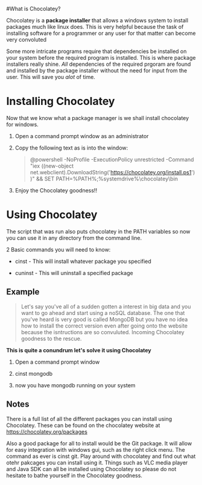#What is Chocolatey?

Chocolatey is a **package installer** that allows a windows system to install packages 
much like linux does. This is very helpful because the task of installing software for a programmer or any user for that matter can become very convoluted

Some more intricate programs require that dependencies be installed on your system before the required program is installed. This is where package installers really shine. *All* dependencies of the required prgoram are found and installed by the package installer without the need for input from the user. This will save you *alot* of time.


Installing Chocolatey
=====================

Now that we know what a package manager is we shall install chocolatey for windows.

1. Open a command prompt window as an administrator
2. Copy the following text as is into the window:

	>@powershell -NoProfile -ExecutionPolicy unrestricted -Command "iex ((new-object net.webclient).DownloadString('https://chocolatey.org/install.ps1'))" && SET PATH=%PATH%;%systemdrive%\chocolatey\bin
3. Enjoy the Chocolatey goodness!!

Using Chocolatey
==================

The script that was run also puts chocolatey in the PATH variables so now you can use it in any directory from the command line.

2 Basic commands you will need to know:

* cinst - This will install whatever package you specified

* cuninst - This will uninstall a specified package

Example
--------
>Let's say you've all of a sudden gotten a interest in big data and you want to go ahead and start using a noSQL database. The one that you've heard is very good is called MongoDB but you have no idea how to install the correct version even after going onto the website because the isntructions are so convuluted. Incoming Chocolatey goodness to the rescue.

**This is quite a conundrum let's solve it using Chocolatey** 

1. Open a command prompt window

2. cinst mongodb

3. now you have mongodb running on your system

Notes
--------
There is a full list of all the different packages you can install using Chocolatey. These can be found on the chocolatey website at https://chocolatey.org/packages 

Also a good package for all to install would be the Git package. It will allow for easy integration with windows gui, such as the right click menu. The command as ever is cinst git. Play around with chocolatey and find out what otehr pakcages you can install using it. Things such as VLC media player and Java SDK can all be installed using Chocolatey so please do not hesitate to bathe yourself in the Chocolatey goodness.
